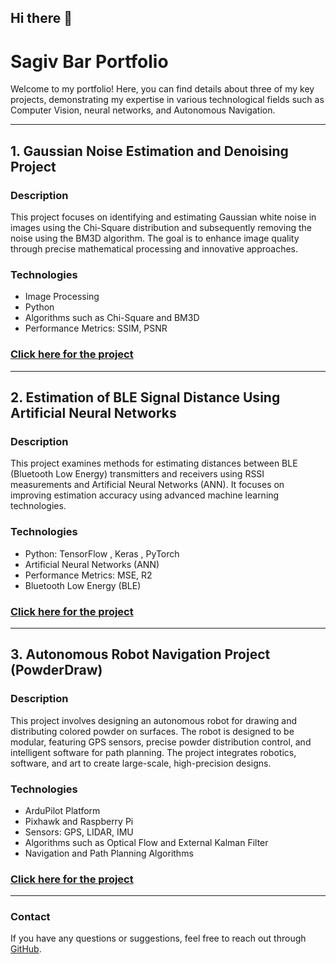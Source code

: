 ## Hi there 👋

# Sagiv Bar Portfolio

Welcome to my portfolio! Here, you can find details about three of my key projects, demonstrating my expertise in various technological fields such as Computer Vision, neural networks, and Autonomous Navigation.

---

## 1. **Gaussian Noise Estimation and Denoising Project**
### Description
This project focuses on identifying and estimating Gaussian white noise in images using the Chi-Square distribution and subsequently removing the noise using the BM3D algorithm. The goal is to enhance image quality through precise mathematical processing and innovative approaches.
### Technologies
- Image Processing
- Python
- Algorithms such as Chi-Square and BM3D
- Performance Metrics: SSIM, PSNR
### [Click here for the project](https://github.com/sagiv-bar/Sagiv-Bar/blob/main/Gaussian_Noise_Estimation_and_Denoising_Using_BM3D_Algorithm.ipynb)

---

## 2. **Estimation of BLE Signal Distance Using Artificial Neural Networks**
### Description
This project examines methods for estimating distances between BLE (Bluetooth Low Energy) transmitters and receivers using RSSI measurements and Artificial Neural Networks (ANN). It focuses on improving estimation accuracy using advanced machine learning technologies.
### Technologies
- Python: TensorFlow , Keras , PyTorch
- Artificial Neural Networks (ANN)
- Performance Metrics: MSE, R2
- Bluetooth Low Energy (BLE)
### [Click here for the project](https://github.com/sagiv-bar/My-pordfolio/blob/main/Estimation_of_BLE_Signal_Distance_Using_Artificial_Neural_Networks.ipynb)

---

## 3. **Autonomous Robot Navigation Project (PowderDraw)**
### Description
This project involves designing an autonomous robot for drawing and distributing colored powder on surfaces. The robot is designed to be modular, featuring GPS sensors, precise powder distribution control, and intelligent software for path planning. The project integrates robotics, software, and art to create large-scale, high-precision designs.
### Technologies
- ArduPilot Platform
- Pixhawk and Raspberry Pi
- Sensors: GPS, LIDAR, IMU 
- Algorithms such as Optical Flow and External Kalman Filter
- Navigation and Path Planning Algorithms
### [Click here for the project](https://github.com/sagiv-bar/My-Autonomous-Robot-Project)

---

### Contact
If you have any questions or suggestions, feel free to reach out through [GitHub](https://github.com/sagiv-bar).



